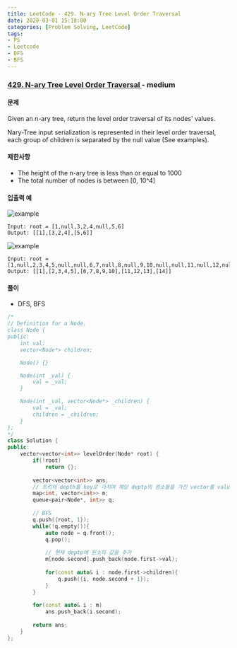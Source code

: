 ```yaml
---
title: LeetCode - 429. N-ary Tree Level Order Traversal
date: 2020-03-01 15:18:00
categories: [Problem Solving, LeetCode]
tags:
- PS
- Leetcode
- DFS
- BFS
---
```


### [ 429. N-ary Tree Level Order Traversal ](https://leetcode.com/problems/n-ary-tree-level-order-traversal/) - medium

#### 문제

Given an n-ary tree, return the level order traversal of its nodes' values.

Nary-Tree input serialization is represented in their level order traversal, each group of children is separated by the null value (See examples).


#### 제한사항

  - The height of the n-ary tree is less than or equal to 1000
  - The total number of nodes is between [0, 10^4]

#### 입출력 예

![example](https://assets.leetcode.com/uploads/2018/10/12/narytreeexample.png)

```
Input: root = [1,null,3,2,4,null,5,6]
Output: [[1],[3,2,4],[5,6]]
```

![example](https://assets.leetcode.com/uploads/2019/11/08/sample_4_964.png)

```
Input: root = [1,null,2,3,4,5,null,null,6,7,null,8,null,9,10,null,null,11,null,12,null,13,null,null,14]
Output: [[1],[2,3,4,5],[6,7,8,9,10],[11,12,13],[14]]
```

#### 풀이
  - DFS, BFS

```cpp
/*
// Definition for a Node.
class Node {
public:
    int val;
    vector<Node*> children;

    Node() {}

    Node(int _val) {
        val = _val;
    }

    Node(int _val, vector<Node*> _children) {
        val = _val;
        children = _children;
    }
};
*/
class Solution {
public:
    vector<vector<int>> levelOrder(Node* root) {
        if(!root)
            return {};
        
        vector<vector<int>> ans;
        // 트리의 depth를 key로 가지며 해당 deptp의 원소들을 가진 vector를 value로 가진 map
        map<int, vector<int>> m;
        queue<pair<Node*, int>> q;
        
        // BFS
        q.push({root, 1});
        while(!q.empty()){
            auto node = q.front();
            q.pop();
            
            // 현재 deptp에 원소의 값을 추가
            m[node.second].push_back(node.first->val);
            
            for(const auto& i : node.first->children){
                q.push({i, node.second + 1});
            }
        }
        
        for(const auto& i : m)
            ans.push_back(i.second);
        
        return ans;
    }
};
```
